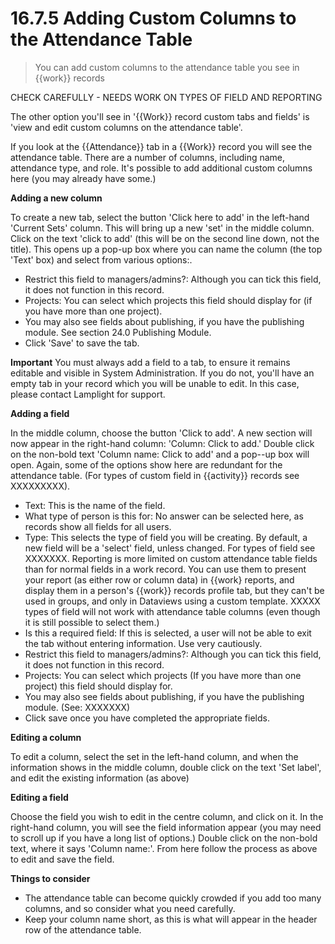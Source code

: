 # 16.7.5 Adding Custom Columns to the Attendance Table

> You can add custom columns to the attendance table you see in {{work}} records

CHECK CAREFULLY - NEEDS WORK ON TYPES OF FIELD AND REPORTING

The other option you'll see in '{{Work}} record custom tabs and fields' is 'view and edit custom columns on the attendance table'.  

If you look at the {{Attendance}} tab in a {{Work}} record you will see the attendance table. There are a number of columns, including name, attendance type, and role.  It's possible to add additional custom columns here (you may already have some.)

**Adding a new column**

To create a new tab, select the button 'Click here to add' in the left-hand 'Current Sets' column. This will bring up a new 'set' in the middle column. Click on the text 'click to add' (this will be on the second line down, not the title). This opens up a pop-up box where you can name the column (the top 'Text' box) and select from various options:. 


- Restrict this field to managers/admins?: Although you can tick this field, it does not function in this record.
- Projects: You can select which projects this field should display for (if you have more than one project). 
- You may also see fields about publishing, if you have the publishing module. See section 24.0 Publishing Module. 
- Click 'Save' to save the tab.

**Important** You must always add a field to a tab, to ensure it remains editable and visible in System Administration. If you do not, you'll have an empty tab in your record which you will be unable to edit. In this case, please contact Lamplight for support.

**Adding a field**

In the middle column, choose the button 'Click to add'. A new section will now appear in the right-hand column: 'Column: Click to add.' Double click on the non-bold text 'Column name: Click to add' and a pop--up box will open. Again, some of the options show here are redundant for the attendance table. (For types of custom field in {{activity}} records see XXXXXXXXX).


- Text: This is the name of the field.
- What type of person is this for: No answer can be selected here, as records show all fields for all users.
- Type: This selects the type of field you will be creating. By default, a new field will be a 'select' field, unless changed. For types of field see XXXXXXX. Reporting is more limited on custom attendance table fields than for normal fields in a work record.  You can use them to present your report (as either row or column data) in {{work} reports, and display them in a person's {{work}} records profile tab, but they can't be used in groups, and only in Dataviews using a custom template. XXXXX types of field will not work with attendance table columns (even though it is still possible to select them.)
- Is this a required field: If this is selected, a user will not be able to exit the tab without entering information. Use very cautiously.
- Restrict this field to managers/admins?: Although you can tick this field, it does not function in this record.
- Projects: You can select which projects (If you have more than one project) this field should display for.
- You may also see fields about publishing, if you have the publishing module. (See: XXXXXXX) 
- Click save once you have completed the appropriate fields.

**Editing a column**

To edit a column, select the set in the left-hand column, and when the information shows in the middle column, double click on the text 'Set label', and edit the existing information (as above)

**Editing a field**

Choose the field you wish to edit in the centre column, and click on it. In the right-hand column, you will see the field information appear (you may need to scroll up if you have a long list of options.) Double click on the non-bold text, where it says 'Column name:'. From here follow the process as above to edit and save the field.

**Things to consider**
- The attendance table can become quickly crowded if you add too many columns, and so consider what you need carefully.
- Keep your column name short, as this is what will appear in the header row of the attendance table.
